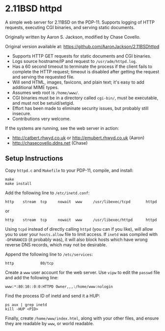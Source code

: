 # 2.11BSD httpd

A simple web server for 2.11BSD on the PDP-11. Supports logging of HTTP requests, executing CGI binaries, and serving static documents.

Originally written by Aaron S. Jackson, modified by Chase Covello.

Original version available at:
https://github.com/AaronJackson/2.11BSDhttpd

- Supports HTTP GET requests for static documents and CGI binaries.
- Logs source hostname/IP and request to `/usr/adm/httpd.log`.
- Has a 60 second timeout to terminate the process if the client fails to complete the HTTP request; timeout is disabled after getting the request and serving the requested file.
- Will send HTML, images, favicons, and plain text; it's easy to add additional MIME types.
- Assumes web root is `/home/www/`.
- CGI binaries must be in a directory called `cgi-bin/`, must be executable, and must not be setuid/setgid.
- Effort has been made to eliminate security issues, but probably still insecure.
- Contributions very welcome.

If the systems are running, see the web server in action:
- http://catbert.rhwyd.co.uk or http://emubert.rhwyd.co.uk (Aaron)
- http://chasecovello.ddns.net (Chase)

## Setup Instructions

Copy `httpd.c` and `Makefile` to your PDP-11, compile, and install:

```
make
make install
```

Add the following line to `/etc/inetd.conf`:

```
http    stream  tcp     nowait  www     /usr/libexec/tcpd       httpd
```
or
```
http    stream  tcp     nowait  www     /usr/libexec/httpd      httpd
```

Using `tcpd` instead of directly calling `httpd` (you can if you like), will allow you to user your `hosts.allow` file to limit access. If `inetd` was compiled with `-DPARANOID` (it probably was), it will also block hosts which have wrong reverse DNS records, which may not be desirable.

Append the following line to `/etc/services`:

```
http            80/tcp
```

Create a `www` user account for the web server. Use `vipw` to edit the `passwd` file and add the following line:

```
www:*:80:10::0:0:HTTPD Owner,,,:/home/www:nologin
```

Find the process ID of inetd and send it a HUP:

```
ps aux | grep inetd
kill -HUP <PID>
```

Finally, create `/home/www/index.html`, along with your other files, and ensure they are readable by `www`, or world readable.
